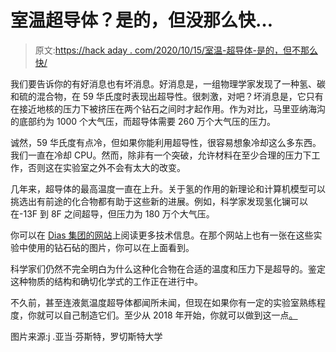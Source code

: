 # 室温超导体？是的，但没那么快…

> 原文:[https://hack aday . com/2020/10/15/室温-超导体-是的，但不那么快/](https://hackaday.com/2020/10/15/room-temperature-superconductor-yes-but-not-so-fast/)

我们要告诉你的有好消息也有坏消息。好消息是，一组物理学家发现了一种氢、碳和硫的混合物，在 59 华氏度时表现出超导性。很刺激，对吧？坏消息是，它只有在接近地核的压力下被挤压在两个钻石之间时才起作用。作为对比，马里亚纳海沟的底部约为 1000 个大气压，而超导体需要 260 万个大气压的压力。

诚然，59 华氏度有点冷，但如果你能利用超导性，很容易想象冷却这么多东西。我们一直在冷却 CPU。然而，除非有一个突破，允许材料在至少合理的压力下工作，否则这在实验室之外不会有太大的改变。

几年来，超导体的最高温度一直在上升。关于氢的作用的新理论和计算机模型可以挑选出有前途的化合物都有助于这些新的进展。例如，科学家发现氢化镧可以在-13F 到 8F 之间超导，但压力为 180 万个大气压。

你可以在 [Dias 集团的网站](http://labsites.rochester.edu/dias/research-2/)上阅读更多技术信息。在那个网站上也有一张在这些实验中使用的钻石砧的图片，你可以在上面看到。

科学家们仍然不完全明白为什么这种化合物在合适的温度和压力下是超导的。鉴定这种物质的结构和确切化学式的工作正在进行中。

不久前，甚至连液氮温度超导体都闻所未闻，但现在如果你有一定的实验室熟练程度，你就可以自己制造它们。至少从 2018 年开始，你就可以做到这一点[。](https://hackaday.com/2018/02/28/cook-up-your-own-high-temperature-superconductors/)

图片来源:j .亚当·芬斯特，罗切斯特大学